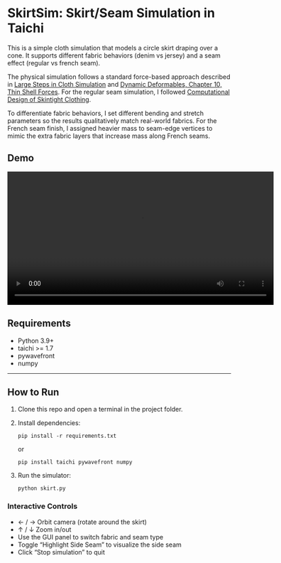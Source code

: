 # SkirtSim: Skirt/Seam Simulation in Taichi


This is a simple cloth simulation that models a circle skirt draping over a cone. It supports different fabric behaviors (denim vs jersey) and a seam effect (regular vs french seam).

The physical simulation follows a standard force-based approach described in [Large Steps in Cloth Simulation](https://dl.acm.org/doi/10.1145/280814.280821) and [Dynamic Deformables, Chapter 10, Thin Shell Forces](https://www.tkim.graphics/DYNAMIC_DEFORMABLES/DynamicDeformables.pdf). For the regular seam simulation, I followed [Computational Design of Skintight Clothing](https://www.researchgate.net/publication/343616934_Computational_design_of_skintight_clothing).

To differentiate fabric behaviors, I set different bending and stretch parameters so the results qualitatively match real-world fabrics. For the French seam finish, I assigned heavier mass to seam-edge vertices to mimic the extra fabric layers that increase mass along French seams.

## Demo
<video controls width="600">
  <source src="recordings/example.mp4" type="video/mp4">
</video>

## Requirements
- Python 3.9+
- taichi >= 1.7
- pywavefront
- numpy

---
## How to Run

1. Clone this repo and open a terminal in the project folder.

2. Install dependencies:
    ```
    pip install -r requirements.txt
    ```
    or
    ```
    pip install taichi pywavefront numpy
    ```

3.  Run the simulator:
    ```
    python skirt.py
    ```
### Interactive Controls
- ← / → Orbit camera (rotate around the skirt)
- ↑ / ↓ Zoom in/out
- Use the GUI panel to switch fabric and seam type
- Toggle “Highlight Side Seam” to visualize the side seam
- Click “Stop simulation” to quit

